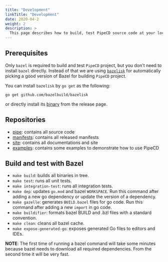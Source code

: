 ```yaml
---
title: "Development"
linkTitle: "Development"
date: 2020-04-2
weight: 2
description: >
  This page describes how to build, test PipeCD source code at your local environment.
---
```


## Prerequisites

Only `bazel` is required to build and test `PipeCD` project, but you don't need to install `bazel` directly.
Instead of that we are using [`bazelisk`](https://github.com/bazelbuild/bazelisk) for automatically picking a good version of Bazel for building `PipeCD` project.

You can install `bazelisk` by `go get` as the following:
```
go get github.com/bazelbuild/bazelisk
```

or directly install its [binary](https://github.com/bazelbuild/bazelisk/releases) from the release page.

## Repositories
- [pipe](https://github.com/pipe-cd/pipe): contains all source code
- [manifests](https://github.com/pipe-cd/manifests): contains all released manifests
- [site](https://github.com/pipe-cd/site):  contains all documentations and site
- [examples](https://github.com/pipe-cd/examples): contains some examples to demonstrate how to use PipeCD

## Build and test with Bazel

- `make build`: builds all binaries in tree.
- `make test`: runs all unit tests.
- `make integration-test`: runs all integration tests.
- `make dep`: updates `go.mod` and bazel `WORKSPACE`. Run this command after adding a new go dependency or update the version of a dependency.
- `make gazelle`: generates `BUILD.bazel` files for go code. Run this command after adding a new `import` in go code.
- `make buildifier`: formats bazel BUILD and .bzl files with a standard convention.
- `make clean`: cleans all bazel cache.
- `make expose-generated-go`: exposes generated Go files to editors and IDEs.

**NOTE**: The first time of running a bazel command will take some minutes because bazel needs to download all required dependencies. From the second time it will be very fast.

